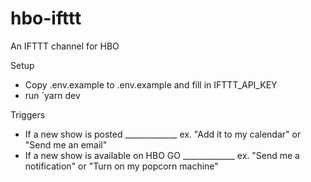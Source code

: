 # hbo-ifttt
An IFTTT channel for HBO

Setup

  * Copy .env.example to .env.example and fill in IFTTT_API_KEY
  * run `yarn dev

Triggers

* If a new show is posted _____________ ex. "Add it to my calendar" or "Send me an email"
* If a new show is available on HBO GO _____________ ex. "Send me a notification" or "Turn on my popcorn machine"

